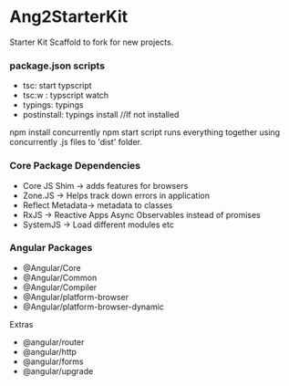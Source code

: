 # Ang2StarterKit
Starter Kit Scaffold to fork for new projects.

### package.json scripts
- tsc: start typscript
- tsc:w : typscript watch
- typings: typings
- postinstall: typings install  //If not installed

npm install concurrently
npm start script runs everything together using concurrently
.js files to 'dist' folder.

### Core Package Dependencies
- Core JS Shim -> adds features for browsers
- Zone.JS -> Helps track down errors in application
- Reflect Metadata->  metadata to classes
- RxJS -> Reactive Apps Async Observables instead of promises
- SystemJS -> Load different modules etc

### Angular Packages
- @Angular/Core
- @Angular/Common
- @Angular/Compiler
- @Angular/platform-browser
- @Angular/platform-browser-dynamic

Extras
- @angular/router
- @angular/http
- @angular/forms
- @angular/upgrade
